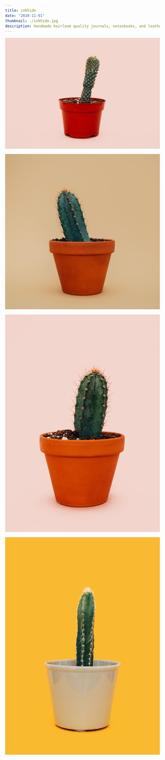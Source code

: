 ```yaml
---
title: inkhide
date: "2020-11-01"
thumbnail: ./inkhide.jpg
description: Handmade heirloom quality journals, notesbooks, and leather goods.
---
```


![Cactus](./charles-deluvio-695757-unsplash.jpg)

![Cactus](./charles-deluvio-695736-unsplash.jpg)

![Cactus](./charles-deluvio-695758-unsplash.jpg)

![Cactus](./charles-deluvio-695733-unsplash.jpg)
